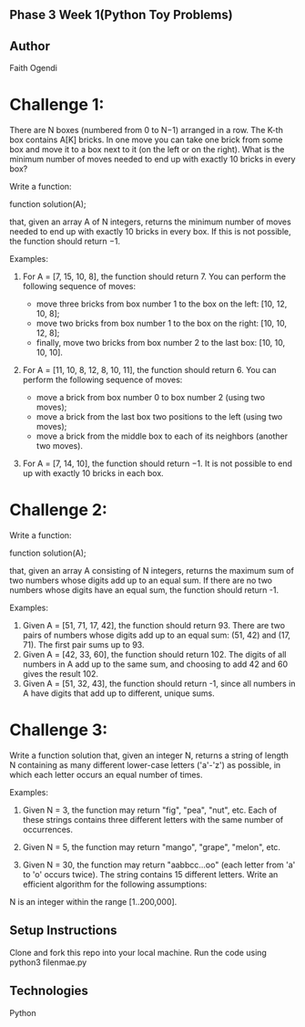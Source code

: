 ## Phase 3 Week 1(Python Toy Problems)

## Author
Faith Ogendi

# Challenge 1:
There are N boxes (numbered from 0 to N−1) arranged in a row. The K-th box contains A[K] bricks. In one move you can take one brick from some box and move it to a box next to it (on the left or on the right). What is the minimum number of moves needed to end up with exactly 10 bricks in every box?


Write a function:

function solution(A);

that, given an array A of N integers, returns the minimum number of moves needed to end up with exactly 10 bricks in every box. If this is not possible, the function should return −1.

Examples:

1. For A = [7, 15, 10, 8], the function should return 7. You can perform the following sequence of moves:
   - move three bricks from box number 1 to the box on the left: [10, 12, 10, 8];
   - move two bricks from box number 1 to the box on the right: [10, 10, 12, 8];
   - finally, move two bricks from box number 2 to the last box: [10, 10, 10, 10].


2. For A = [11, 10, 8, 12, 8, 10, 11], the function should return 6. You can perform the following sequence of moves:
    - move a brick from box number 0 to box number 2 (using two moves);
    - move a brick from the last box two positions to the left (using two moves);
    - move a brick from the middle box to each of its neighbors (another two moves).


3. For A = [7, 14, 10], the function should return −1. It is not possible to end up with exactly 10 bricks in each box.

# Challenge 2:
Write a function:


function solution(A);


that, given an array A consisting of N integers, returns the maximum sum of two numbers whose digits add up to an equal sum. If there are no two numbers whose digits have an equal sum, the function should return -1.

Examples:
1. Given A = [51, 71, 17, 42], the function should return 93. There are two pairs of numbers whose digits add up to an equal sum: (51, 42) and (17, 71).  The first pair sums up to 93.
2. Given A = [42, 33, 60], the function should return 102. The digits of all numbers in A add up to the same sum, and choosing to add 42 and 60 gives the result 102.
3. Given A = [51, 32, 43], the function should return -1, since all numbers in A have digits that add up to different, unique sums.

# Challenge 3:
Write a function solution that, given an integer N, returns a string of length N containing as many different lower-case letters ('a'-'z') as possible, in which each letter occurs an equal number of times.

Examples:

1. Given N = 3, the function may return "fig", "pea", "nut", etc. Each of these strings contains three different letters with the same number of occurrences.

2. Given N = 5, the function may return "mango", "grape", "melon", etc.

3. Given N = 30, the function may return "aabbcc...oo" (each letter from 'a' to 'o' occurs twice). The string contains 15 different letters.
Write an efficient algorithm for the following assumptions:

N is an integer within the range [1..200,000].


## Setup Instructions
Clone and fork this repo into your local machine.
Run the code using python3 filenmae.py

## Technologies
Python
